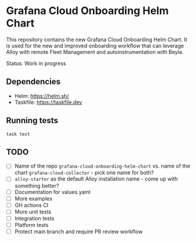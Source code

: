 # Grafana Cloud Onboarding Helm Chart

This repository contains the new Grafana Cloud Onboarding Helm Chart. It is used for the new and improved onboarding workflow that
can leverage Alloy with remote Fleet Management and autoinstrumentation with Beyla.

Status: Work in progress

## Dependencies

- Helm: <https://helm.sh/>
- Taskfile: <https://taskfile.dev>

## Running tests

```shell
task test
```

## TODO

- [ ] Name of the repo `grafana-cloud-onboarding-helm-chart` vs. name of the chart `grafana-cloud-collector` - pick one name for both?
- [ ] `alloy-starter` as the default Alloy installation name - come up with something better?
- [ ] Documentation for values.yaml
- [ ] More examples
- [ ] GH actions CI
- [ ] More unit tests
- [ ] Integration tests
- [ ] Platform tests
- [ ] Protect main branch and require PR review workflow
